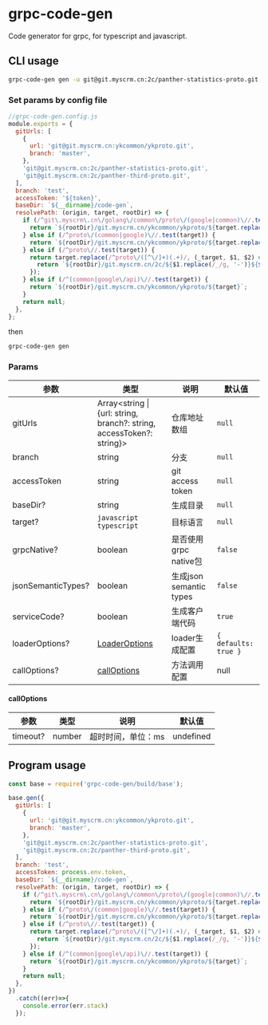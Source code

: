 # grpc-code-gen

Code generator for grpc, for typescript and javascript.

## CLI usage

```bash
grpc-code-gen gen -u git@git.myscrm.cn:2c/panther-statistics-proto.git,git@git.myscrm.cn:2c/panther-third-proto.git -b test -t ${token} -d test/code-gen-cli
```

### Set params by config file

```js
//grpc-code-gen.config.js
module.exports = {
  gitUrls: [
    {
      url: 'git@git.myscrm.cn:ykcommon/ykproto.git',
      branch: 'master',
    },
    'git@git.myscrm.cn:2c/panther-statistics-proto.git',
    'git@git.myscrm.cn:2c/panther-third-proto.git',
  ],
  branch: 'test',
  accessToken: '${token}',
  baseDir: `${__dirname}/code-gen`,
  resolvePath: (origin, target, rootDir) => {
    if (/^git\.myscrm\.cn\/golang\/common\/proto\/(google|common)\//.test(target)) {
      return `${rootDir}/git.myscrm.cn/ykcommon/ykproto/${target.replace(/^git\.myscrm\.cn\/golang\/common\/proto\//, '')}`;
    } else if (/^proto\/(common|google)\//.test(target)) {
      return `${rootDir}/git.myscrm.cn/ykcommon/ykproto/${target.replace(/^proto\//, '')}`;
    } else if (/^proto\//.test(target)) {
      return target.replace(/^proto\/([^\/]+)(.+)/, (_target, $1, $2) => {
        return `${rootDir}/git.myscrm.cn/2c/${$1.replace(/_/g, '-')}${$2}`;
      });
    } else if (/^(common|google\/api)\//.test(target)) {
      return `${rootDir}/git.myscrm.cn/ykcommon/ykproto/${target}`;
    }
    return null;
  },
};
```

then

```bash
grpc-code-gen gen
```

### Params

参数 | 类型 | 说明 | 默认值
---|---|---|---
gitUrls | Array<string \| {url: string, branch?: string, accessToken?: string}> | 仓库地址数组 | `null`
branch |  string | 分支 | `null`
accessToken | string | git access token | `null`
baseDir? | string | 生成目录 | `null`
target? | `javascript typescript` | 目标语言 | `null`
grpcNative? | boolean | 是否使用grpc native包 | `false`
jsonSemanticTypes? | boolean | 生成json semantic types | `false`  
serviceCode? | boolean | 生成客户端代码 | `true` 
loaderOptions? | [LoaderOptions](https://github.com/grpc/grpc-node/tree/master/packages/proto-loader) | loader生成配置 | `{ defaults: true }`
callOptions? | [callOptions](#callOptions) | 方法调用配置 | null

#### callOptions

参数 | 类型 | 说明 | 默认值
---|---|---|---
timeout? | number | 超时时间，单位：ms | undefined 

## Program usage
```js
const base = require('grpc-code-gen/build/base');

base.gen({
  gitUrls: [
    {
      url: 'git@git.myscrm.cn:ykcommon/ykproto.git',
      branch: 'master',
    },
    'git@git.myscrm.cn:2c/panther-statistics-proto.git',
    'git@git.myscrm.cn:2c/panther-third-proto.git',
  ],
  branch: 'test',
  accessToken: process.env.token,
  baseDir: `${__dirname}/code-gen`,
  resolvePath: (origin, target, rootDir) => {
    if (/^git\.myscrm\.cn\/golang\/common\/proto\/(google|common)\//.test(target)) {
      return `${rootDir}/git.myscrm.cn/ykcommon/ykproto/${target.replace(/^git\.myscrm\.cn\/golang\/common\/proto\//, '')}`;
    } else if (/^proto\/(common|google)\//.test(target)) {
      return `${rootDir}/git.myscrm.cn/ykcommon/ykproto/${target.replace(/^proto\//, '')}`;
    } else if (/^proto\//.test(target)) {
      return target.replace(/^proto\/([^\/]+)(.+)/, (_target, $1, $2) => {
        return `${rootDir}/git.myscrm.cn/2c/${$1.replace(/_/g, '-')}${$2}`;
      });
    } else if (/^(common|google\/api)\//.test(target)) {
      return `${rootDir}/git.myscrm.cn/ykcommon/ykproto/${target}`;
    }
    return null;
  },
})
  .catch((err)=>{
    console.error(err.stack)
  });
```
 
